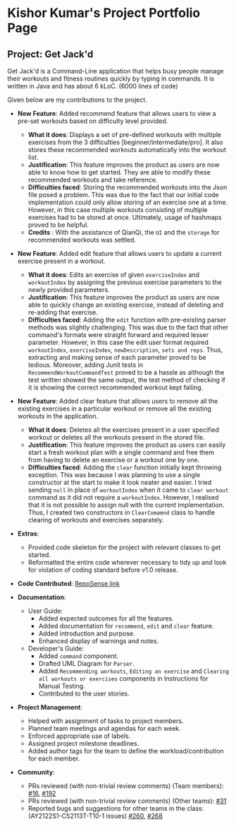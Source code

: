 # Kishor Kumar's Project Portfolio Page

## Project: Get Jack'd

Get Jack'd is a Command-Line application that helps busy people manage their workouts and fitness routines quickly by
typing in commands. It is written in Java and has about 6 kLoC. (6000 lines of code)

Given below are my contributions to the project.

- **New Feature**: Added recommend feature that allows users to view a pre-set workouts based on difficulty level
  provided.
    - **What it does**: Displays a set of pre-defined workouts with multiple exercises from the 3 difficulties [beginner/intermediate/pro].
        It also stores these recommended workouts automatically into the workout list.
    - **Justification**: This feature improves the product as users are now able to know how to get started. They are able to modify these recommended
        workouts and take reference.
    - **Difficulties faced**: Storing the recommended workouts into the Json file posed a problem. This was due to the fact that our initial
        code implementation could only allow storing of an exercise one at a time. However, in this case multiple workouts consisting of multiple exercises
        had to be stored at once. Ultimately, usage of hashmaps proved to be helpful.
    -  **Credits** : With the assistance of QianQi, the `UI` and the `storage` for recommended workouts was settled.


- **New Feature**: Added edit feature that allows users to update a current exercise present in a workout.
    - **What it does**: Edits an exercise of given `exerciseIndex` and `workoutIndex` by assigning the previous exercise parameters
      to the newly provided parameters.
    - **Justification**: This feature improves the product as users are now able to quickly change an existing exercise,
      instead of deleting and re-adding that exercise.
    - **Difficulties faced**: Adding the `edit` function with pre-existing parser methods was slightly challenging. This
      was due to the fact that other command's formats were straight forward and required lesser parameter. However, in
      this case the edit user format required `workoutIndex`, `exerciseIndex`, `newDescription`, `sets and reps`. 
      Thus, extracting and making sense of each parameter proved to be tedious. Moreover, adding Junit tests in `RecommendWorkoutCommandTest` proved to be a
      hassle as although the test written showed the same output, the test method of checking if it is showing the
      correct recommended workout kept failing.


- **New Feature**: Added clear feature that allows users to remove all the existing exercises in a particular workout or
  remove all the existing workouts in the application.
    - **What it does**: Deletes all the exercises present in a user specified workout or deletes all the workouts present 
      in the stored file.
    - **Justification**: This feature improves the product as users can easily start a fresh workout plan with a single
      command and free them from having to delete an exercise or a workout one by one.
    - **Difficulties faced**: Adding the `clear` function initially kept throwing exception. This was because I was
      planning to use a single constructor at the start to make it look neater and easier. I tried sending `null` in
      place of `workoutIndex` when it came to `clear workout` command as it did not require a `workoutIndex`. However, I
      realised that it is not possible to assign null with the current implementation. Thus, I created two constructors
      in `ClearComamnd` class to handle clearing of workouts and exercises separately.


- **Extras**:
    - Provided code skeleton for the project with relevant classes to get started.
    - Reformatted the entire code wherever necessary to tidy up and look for violation of coding standard before v1.0
      release.


- **Code
  Contributed**: [RepoSense link](https://nus-cs2113-ay2122s1.github.io/tp-dashboard/?search=Kishor&sort=groupTitle&sortWithin=title&since=2021-09-25&timeframe=commit&mergegroup=&groupSelect=groupByRepos&breakdown=false&tabOpen=true&tabType=authorship&tabAuthor=KishorKumar11&tabRepo=AY2122S1-CS2113T-F12-2%2Ftp%5Bmaster%5D&authorshipIsMergeGroup=false&authorshipFileTypes=docs~functional-code~test-code&authorshipIsBinaryFileTypeChecked=false)


- **Documentation**:
    - User Guide:
        - Added expected outcomes for all the features.
        - Added documentation for `recommend`, `edit` and `clear` feature.
        - Added introduction and purpose.
        - Enhanced display of warnings and notes.
    - Developer's Guide:
        - Added `command` component.
        - Drafted UML Diagram for `Parser`.
        - Added `Recommending workouts`, `Editing an exercise` and `Clearing all workouts or exercises` components in Instructions for Manual Testing.
        - Contributed to the user stories.


- **Project Management**:
    - Helped with assignment of tasks to project members.
    - Planned team meetings and agendas for each week.
    - Enforced appropriate use of labels.
    - Assigned project milestone deadlines.
    - Added author tags for the team to define the workload/contribution for each member.


- **Community**:
    - PRs reviewed (with non-trivial review comments) (Team members): 
      [#16](https://github.com/AY2122S1-CS2113T-F12-2/tp/pull/16),
      [#192](https://github.com/AY2122S1-CS2113T-F12-2/tp/pull/192)
    - PRs reviewed (with non-trivial review comments) (Other teams): 
      [#31](https://github.com/nus-cs2113-AY2122S1/tp/pull/31#pullrequestreview-792607552)
    - Reported bugs and suggestions for other teams in the class: (AY2122S1-CS2113T-T10-1 issues) 
      [#260](https://github.com/AY2122S1-CS2113T-T10-1/tp/issues/260),
      [#268](https://github.com/AY2122S1-CS2113T-T10-1/tp/issues/268)


